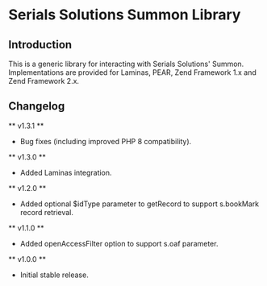 Serials Solutions Summon Library
================================

Introduction
------------
This is a generic library for interacting with Serials Solutions' Summon.
Implementations are provided for Laminas, PEAR, Zend Framework 1.x and Zend
Framework 2.x.

Changelog
---------
** v1.3.1 **
* Bug fixes (including improved PHP 8 compatibility).

** v1.3.0 **
* Added Laminas integration.

** v1.2.0 **
* Added optional $idType parameter to getRecord to support s.bookMark record retrieval.

** v1.1.0 **
* Added openAccessFilter option to support s.oaf parameter.

** v1.0.0 **
* Initial stable release.
